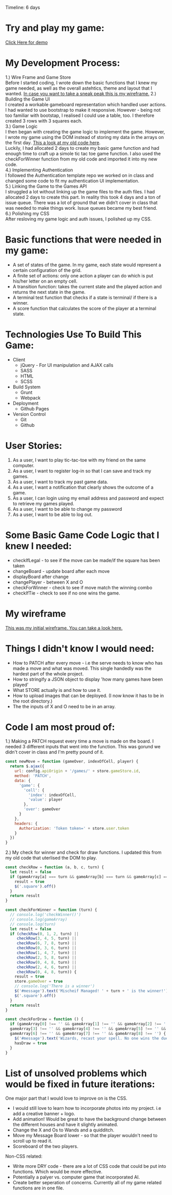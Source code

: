 Timeline: 6 days
# Try and play my game:
[Click Here for demo](https://stephcmartin.github.io/harry-potter-tic-tac-toe/harry-potter-template/)

# My Development Process:
1.) Wire Frame and Game Store<br>
Before I started coding, I wrote down the basic functions that I knew my game needed, as well as the overall astehtics, theme and layout that I wanted. [In case you want to take a sneak peak this is my wireframe.](https://imgur.com/a/ey76B)
2.) Building the Game UI<br>
I created a workable gameboard representation which handled user actions. I had wanted to use bootstrap to make it responsive. However - being not too familiar with bootstap, I realised I could use a table, too. I therefore created 3 rows with 3 squares each. <br>
3.) Game Logic<br>
I then began with creating the game logic to implement the game. However, I wrote my game using the DOM instead of storing my data in the arrays on the first day. [This a look at my old code here](https://github.com/stephcmartin/harry-potter-tic-tac-toe/blob/master/harry-potter-template/assets/scripts/oldDomGameLogic.js). <br>Luckily, I had allocated 2 days to create my basic game function and had enough time to craft up a simole tic tac toe game function. I also used the checkForWinner function from my old code and imported it into my new code.<br>
4.) Implementing Authentication<br>
I followed the Authentication template repo we worked on in class and changed some code to fit my authentication UI implementation.<br>
5.) Linking the Game to the Games API<br>
I struggled a lot without linking up the game files to the auth files. I had allocated 2 days to create this part. In reality this took 4 days and a ton of issue queue. There was a lot of ground that we didn’t cover in class that was needed to make things work. Issue queues became my best friend.<br>
6.) Polishing my CSS<br>
After resloving my game logic and auth issues, I polished up my CSS.

# Basic functions that were needed in my game:
* A set of states of the game. In my game, each state would represent a certain configuration of the grid.
* A finite set of actions: only one action a player can do which is put his/her letter on an empty cell.
* A transition function: takes the current state and the played action and returns the next state in the game.
* A terminal test function that checks if a state is terminal/ if there is a winner.
* A score function that calculates the score of the player at a terminal state.

# Technologies Use To Build This Game:
* Client
    * jQuery - For UI manipulation and AJAX calls
    * SASS
    * HTML
    * SCSS
* Build System
    * Grunt
    * Webpack
* Deployment
    * Github Pages
* Version Control
    * Git
    * Github

# User Stories:
1. As a user, I want to play tic-tac-toe with my friend on the same computer.
2. As a user, I want to register log-in so that I can save and track my games.
3. As a user, I want to track my past game data.
4. As a user, I want a notification that clearly shows the outcome of a game.
5. As a user, I can login using my email address and password and expect to retrieve my games played.
6. As a user, I want to be able to change my password
7. As a user, I want to be able to log out.

# Some Basic Game Code Logic that I knew I needed:
* checkIfLegal - to see if the move can be made/if the square has been taken
* changeBoard - update board after each move
* displayBoard after change
* changePlayer - between X and O
* checkForWinner - check to see if move match the winning combo
* checkIfTie - check to see if no one wins the game.

# My wireframe
[This was my initial wireframe. You can take a look here.](https://imgur.com/a/ey76B)

# Things I didn't know I would need:
* How to PATCH after every move - i.e the serve needs to know who has made a move and what was moved. This single handedly was the hardest part of the whole project.
* How to stringify a JSON object to display 'how many games have been played'
* What STORE actually is and how to use it.
* How to upload images that can be deployed. (I now know it has to be in the root directory.)
* The the inputs of X and O need to be in an array.

# Code I am most proud of:
1.) Making a PATCH request every time a move is made on the board. I needed 3 different inputs that went into the function. This was gorund we didn't cover in class and I'm pretty pound of it.

```js
const newMove = function (gameOver, indexOfCell, player) {
  return $.ajax({
    url: config.apiOrigin + '/games/' + store.gameStore.id,
    method: 'PATCH',
    data: {
      'game': {
        'cell': {
          'index': indexOfCell,
          'value': player
        },
        'over': gameOver
      }
    },
    headers: {
      Authorization: 'Token token=' + store.user.token
    }
  })
}
```

2.) My check for winner and check for draw functions. I updated this from my old code that uterlised the DOM to play.
```js
const checkRow = function (a, b, c, turn) {
  let result = false
  if (gameArray[a] === turn && gameArray[b] === turn && gameArray[c] === turn) {
    result = true
    $('.square').off()
  }
  return result
}

const checkForWinner = function (turn) {
  // console.log('checkWinner()')
  // console.log(gameArray)
  // console.log(turn)
  let result = false
  if (checkRow(0, 1, 2, turn) ||
     checkRow(3, 4, 5, turn) ||
     checkRow(6, 7, 8, turn) ||
     checkRow(0, 3, 6, turn) ||
     checkRow(1, 4, 7, turn) ||
     checkRow(2, 5, 8, turn) ||
     checkRow(0, 4, 8, turn) ||
     checkRow(2, 4, 6, turn) ||
     checkRow(0, 4, 8, turn)) {
    result = true
    store.gameOver = true
    // console.log('There is a winner')
    $('#message').text('Mischeif Managed! ' + turn + ' is the winner!')
    $('.square').off()
  }
  return result
}

const checkForDraw = function () {
  if (gameArray[0] !== '' && gameArray[1] !== '' && gameArray[2] !== '' &&
  gameArray[3] !== '' && gameArray[4] !== '' && gameArray[5] !== '' &&
  gameArray[6] !== '' && gameArray[7] !== '' && gameArray[8] !== '') {
    $('#message').text('Wizards, recast your spell. No one wins the duel.')
    hasDraw = true
  }
}
```
# List of unsolved problems which would be fixed in future iterations:

One major part that I would love to improve on is the CSS.
* I would still love to learn how to incorporate photos into my project. i.e add a creative banner + logo.
* Add animation! Would be great to have the background change between the different houses and have it slightly animated.
* Change the X and Os to Wands and a quidditch.
* Move my Message Board lower - so that the player wouldn't need to scroll up to read it.
* Scoreboard of the two players.

Non-CSS related:
* Write more DRY code - there are a lot of CSS code that could be put into functions. Which would be more effective.
* Potentially a palyer vs. computer game that incorporated AI.
* Create better seperation of concerns. Currently all of my game related functions are in one file.
